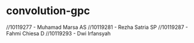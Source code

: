 # convolution-gpc

//10119277 - Muhamad Marsa AS
//10119281 - Rezha Satria SP
//10119287 - Fahmi Chiesa D
//10119293 - Dwi Irfansyah
